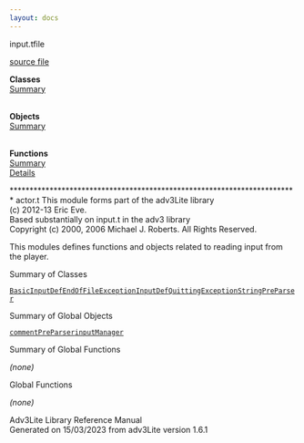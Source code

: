 ```yaml
---
layout: docs
---
```

<span class="title">input.t</span><span class="type">file</span>

[source file](../source/input.t.html)

**Classes**  
[Summary](#_ClassSummary_)  
 

**Objects**  
[Summary](#_ObjectSummary_)  
 

**Functions**  
[Summary](#_FunctionSummary_)  
[Details](#_Functions_)

<div class="fdesc">

\*\*\*\*\*\*\*\*\*\*\*\*\*\*\*\*\*\*\*\*\*\*\*\*\*\*\*\*\*\*\*\*\*\*\*\*\*\*\*\*\*\*\*\*\*\*\*\*\*\*\*\*\*\*\*\*\*\*\*\*\*\*\*\*\*\*\*\*\*\*\*\*
actor.t This module forms part of the adv3Lite library  
(c) 2012-13 Eric Eve.  
Based substantially on input.t in the adv3 library  
Copyright (c) 2000, 2006 Michael J. Roberts. All Rights Reserved.

This modules defines functions and objects related to reading input from
the player.

</div>

<span id="_ClassSummary_"></span>

<div class="mjhd">

<span class="hdln">Summary of Classes</span>  

</div>

[`BasicInputDef`](../object/BasicInputDef.html)[`EndOfFileException`](../object/EndOfFileException.html)[`InputDef`](../object/InputDef.html)[`QuittingException`](../object/QuittingException.html)[`StringPreParser`](../object/StringPreParser.html)
<span id="_ObjectSummary_"></span>

<div class="mjhd">

<span class="hdln">Summary of Global Objects</span>  

</div>

[`commentPreParser`](../object/commentPreParser.html)[`inputManager`](../object/inputManager.html)
<span id="FunctionSummary_"></span>

<div class="mjhd">

<span class="hdln">Summary of Global Functions</span>  

</div>

*(none)* <span id="_Functions_"></span>

<div class="mjhd">

<span class="hdln">Global Functions</span>  

</div>

*(none)*

<div class="ftr">

Adv3Lite Library Reference Manual  
Generated on 15/03/2023 from adv3Lite version 1.6.1

</div>
